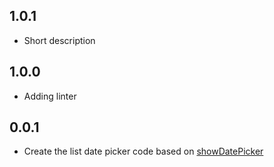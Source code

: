 ## 1.0.1

* Short description

## 1.0.0

* Adding linter

## 0.0.1

* Create the list date picker code based on [showDatePicker](https://api.flutter.dev/flutter/material/showDatePicker.html)
